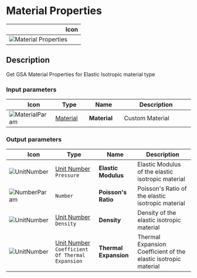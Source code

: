 # Material Properties
<!--- This file has been auto-generated, do not change it manually! Edit the generator here: https://github.com/arup-group/GSA-Grasshopper/tree/main/DocsGeneration --->

|<img width="150"/> Icon |
| ----------- |
|![Material Properties](./images/MaterialProperties.png) |

## Description

Get GSA Material Properties for Elastic Isotropic material type

### Input parameters

|<img width="20"/> Icon |<img width="200"/> Type |<img width="200"/> Name |<img width="1000"/> Description |
| ----------- | ----------- | ----------- | ----------- |
|![MaterialParam](./images/MaterialParam.png) |[Material](gsagh-material-parameter.md) |**Material** |Custom Material |

### Output parameters

|<img width="20"/> Icon |<img width="200"/> Type |<img width="200"/> Name |<img width="1000"/> Description |
| ----------- | ----------- | ----------- | ----------- |
|![UnitNumber](./images/UnitParam.png) |[Unit Number](gsagh-unitnumber-parameter.md)  ` Pressure ` |**Elastic Modulus** |Elastic Modulus of the elastic isotropic material |
|![NumberParam](./images/NumberParam.png) |`Number` |**Poisson's Ratio** |Poisson's Ratio of the elastic isotropic material |
|![UnitNumber](./images/UnitParam.png) |[Unit Number](gsagh-unitnumber-parameter.md)  ` Density ` |**Density** |Density of the elastic isotropic material |
|![UnitNumber](./images/UnitParam.png) |[Unit Number](gsagh-unitnumber-parameter.md)  ` Coefficient Of Thermal Expansion ` |**Thermal Expansion** |Thermal Expansion Coefficient of the elastic isotropic material |


